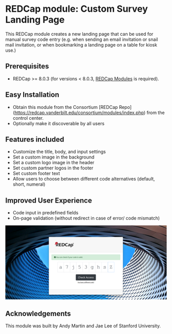 # REDCap module: Custom Survey Landing Page
This REDCap module creates a new landing page that can be used for manual survey code entry (e.g. when sending an email invitation or snail mail invitation, or when bookmarking a landing page on a table for kiosk use.)

## Prerequisites
- REDCap >= 8.0.3 (for versions < 8.0.3, [REDCap Modules](https://github.com/vanderbilt/redcap-external-modules) is required).

## Easy Installation
- Obtain this module from the Consortium [REDCap Repo] (https://redcap.vanderbilt.edu/consortium/modules/index.php) from the control center.
- Optionally make it discoverable by all users

## Features included
- Customize the title, body, and input settings
- Set a custom image in the background
- Set a custom logo image in the header
- Set custom partner logos in the footer
- Set custom footer text
- Allow users to choose between different code alternatives (default, short, numeral)

## Improved User Experience
- Code input in predefined fields
- On-page validation (without redirect in case of error/ code mismatch)

![Example Image](./Example.png)

## Acknowledgements
This module was built by Andy Martin and Jae Lee of Stanford University.
